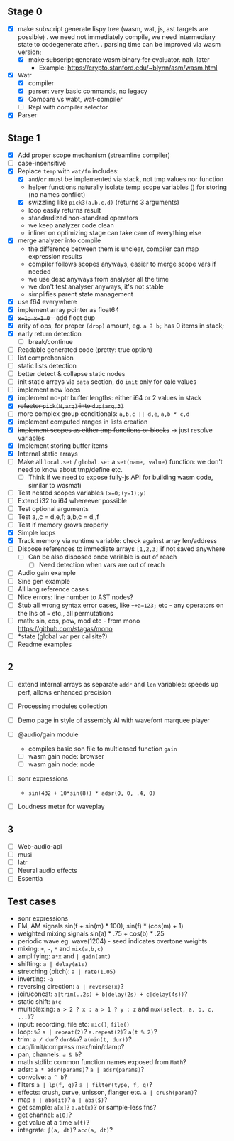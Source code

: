 ## Stage 0

* [x] make subscript generate lispy tree (wasm, wat, js, ast targets are possible)
  . we need not immediately compile, we need intermediary state to codegenerate after.
  . parsing time can be improved via wasm version;
  * [x] ~~make subscript generate wasm binary for evaluator.~~ nah, later
    * Example: https://crypto.stanford.edu/~blynn/asm/wasm.html

* [x] Watr
  * [x] compiler
  * [x] parser: very basic commands, no legacy
  * [x] Compare vs wabt, wat-compiler
  * [ ] Repl with compiler selector

* [x] Parser

## Stage 1

* [x] Add proper scope mechanism (streamline compiler)
* [ ] case-insensitive
* [x] Replace `temp` with `wat/fn` includes:
  * [x] `and`/`or` must be implemented via stack, not tmp values nor function
  + helper functions naturally isolate temp scope variables () for storing (no names conflict)
  + [x] swizzling like `pick3(a,b,c,d)` (returns 3 arguments)
  + loop easily returns result
  + standardized non-standard operators
  + we keep analyzer code clean
  + inliner on optimizing stage can take care of everything else
* [x] merge analyzer into compile
  + the difference between them is unclear, compiler can map expression results
  + compiler follows scopes anyways, easier to merge scope vars if needed
  + we use desc anyways from analyser all the time
  + we don't test analyser anyways, it's not stable
  + simplifies parent state management
* [x] use f64 everywhere
* [x] implement array pointer as float64
* [x] ~~`x=1; x=1.0` - add float dup~~
* [x] arity of ops, for proper `(drop)` amount, eg. `a ? b;` has 0 items in stack;
* [x] early return detection
  * [ ] break/continue
* [ ] Readable generated code (pretty: true option)
* [ ] list comprehension
* [ ] static lists detection
* [ ] better detect & collapse static nodes
* [ ] init static arrays via `data` section, do `init` only for calc values
* [ ] implement new loops
* [x] implement no-ptr buffer lengths: either i64 or 2 values in stack
* [x] ~~refactor `pick(N,arg)` into `dup(arg,3)`~~
* [ ] more complex group conditionals: `a,b,c || d,e`, `a,b * c,d`
* [x] implement computed ranges in lists creation
* [x] ~~implement scopes as either tmp functions or blocks~~ -> just resolve variables
* [x] Implement storing buffer items
* [x] Internal static arrays
* [ ] Make all `local.set` / `global.set` a `set(name, value)` function: we don't need to know about tmp/define etc.
  * [ ] Think if we need to expose fully-js API for building wasm code, similar to wasmati
* [ ] Test nested scopes variables `(x=0;(y=1);y)`
* [ ] Extend i32 to i64 whereever possible
* [ ] Test optional arguments
* [ ] Test a,,c = d,e,f; a,b,c = d,,f
* [ ] Test if memory grows properly
* [x] Simple loops
* [x] Track memory via runtime variable: check against array len/address
* [ ] Dispose references to immediate arrays `[1,2,3]` if not saved anywhere
  * [ ] Can be also disposed once variable is out of reach
    * [ ] Need detection when vars are out of reach
* [ ] Audio gain example
* [ ] Sine gen example
* [ ] All lang reference cases
* [ ] Nice errors: line number to AST nodes?
* [ ] Stub all wrong syntax error cases, like `++a=123;` etc - any operators on the lhs of `=` etc., all permutations
* [ ] math: sin, cos, pow, mod etc - from mono https://github.com/stagas/mono
* [ ] *state (global var per callsite?)
* [ ] Readme examples

## 2

* [ ] extend internal arrays as separate `addr` and `len` variables: speeds up perf, allows enhanced precision
* [ ] Processing modules collection

* [ ] Demo page in style of assembly AI with wavefont marquee player

* [ ] @audio/gain module
  * compiles basic son file to multicased function `gain`
  * [ ] wasm gain node: browser
  * [ ] wasm gain node: node

* [ ] sonr expressions
  * `sin(432 + 10*sin(8)) * adsr(0, 0, .4, 0)`

* [ ] Loudness meter for waveplay

## 3

* [ ] Web-audio-api
* [ ] musi
* [ ] latr
* [ ] Neural audio effects
* [ ] Essentia

## Test cases

* sonr expressions
* FM, AM signals sin(f + sin(m) * 100), sin(f) * (cos(m) + 1)
* weighted mixing signals sin(a) * .75 + cos(b) * .25
* periodic wave eg. wave(1204) - seed indicates overtone weights
* mixing: `+`, `-`, `*` and `mix(a,b,c)`
* amplifying: `a*x` and `| gain(amt)`
* shifting: `a | delay(±1s)`
* stretching (pitch): `a | rate(1.05)`
* inverting: `-a`
* reversing direction: `a | reverse(x)`?
* join/concat: `a|trim(..2s) + b|delay(2s) + c|delay(4s))`?
* static shift: `a+c`
* multiplexing: `a > 2 ? x : a > 1 ? y : z` and `mux(select, a, b, c, ...)`?
* input: recording, file etc: `mic()`, `file()`
* loop: `%`? `a | repeat(2)`? `a.repeat(2)`? `a(t % 2)`?
* trim: `a / dur`? `dur&&a`? `a(min(t, dur))`?
* cap/limit/compress max/min/clamp?
* pan, channels: `a & b`?
* math stdlib: common function names exposed from `Math`?
* adsr: `a * adsr(params)`? `a | adsr(params)`?
* convolve: `a ^ b`?
* filters `a | lp(f, q)`? `a | filter(type, f, q)`?
* effects: crush, curve, unisson, flanger etc.  `a | crush(param)`?
* map `a | abs(it)`? `a | abs($)`?
* get sample:  `a[x]`? `a.at(x)`? or sample-less fns?
* get channel: `a[0]`?
* get value at a time `a(t)`?
* integrate: `∫(a, dt)`? `acc(a, dt)`?

